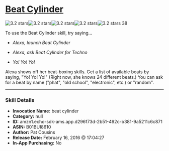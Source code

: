 # [Beat Cylinder](http://alexa.amazon.com/#skills/amzn1.echo-sdk-ams.app.d296f73d-2b51-492c-b381-9a5211c6c871)
![3.2 stars](../../images/ic_star_black_18dp_1x.png)![3.2 stars](../../images/ic_star_black_18dp_1x.png)![3.2 stars](../../images/ic_star_black_18dp_1x.png)![3.2 stars](../../images/ic_star_half_black_18dp_1x.png)![3.2 stars](../../images/ic_star_border_black_18dp_1x.png) 38

To use the Beat Cylinder skill, try saying...

* *Alexa, launch Beat Cylinder*

* *Alexa, ask Beat Cylinder for Techno*

* *Yo! Yo! Yo!*

Alexa shows off her beat-boxing skills. Get a list of available beats by saying, "Yo! Yo! Yo!" (Right now, she knows 24 different beats.)  You can ask for a beat by name ("phat", "old school", "electronic", etc.) or "random".

***

### Skill Details

* **Invocation Name:** beat cylinder
* **Category:** null
* **ID:** amzn1.echo-sdk-ams.app.d296f73d-2b51-492c-b381-9a5211c6c871
* **ASIN:** B01BUI8610
* **Author:** Pat Cousins
* **Release Date:** February 16, 2016 @ 17:04:27
* **In-App Purchasing:** No
